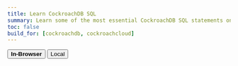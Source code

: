 ```yaml
---
title: Learn CockroachDB SQL
summary: Learn some of the most essential CockroachDB SQL statements on a local cluster.
toc: false
build_for: [cockroachdb, cockroachcloud]
---
```


<div class="filters filters-big clearfix">
    <a href="demo-json-support-interactive.html"><button class="filter-button current"><strong>In-Browser</strong></button></a>
    <a href="demo-json-support.html"><button class="filter-button">Local</button></a>
</div>

<script src="//katacoda.com/embed.js"></script>
<div data-katacoda-id="ejqg64/courses/2-get-started/learn-cockroachdb-sql"
  style="height: 600px; width: 1000px;"
  id="ejqg64-learn-cockroachdb-sql">
</div>
